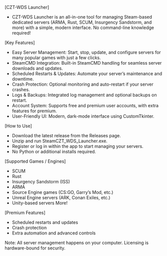 [CZT-WDS Launcher]
- CZT-WDS Launcher is an all-in-one tool for managing Steam-based dedicated servers (ARMA, Rust, SCUM, Insurgency Sandstorm, and more) with a simple, modern interface. No command-line knowledge required!

[Key Features]
- Easy Server Management: Start, stop, update, and configure servers for many popular games with just a few clicks.
- SteamCMD Integration: Built-in SteamCMD handling for seamless server downloads and updates.
- Scheduled Restarts & Updates: Automate your server’s maintenance and downtime.
- Crash Protection: Optional monitoring and auto-restart if your server crashes.
- Logs & Backups: Integrated log management and optional backups on restart.
- Account System: Supports free and premium user accounts, with extra features for premium.
- User-Friendly UI: Modern, dark-mode interface using CustomTkinter.

[How to Use]
- Download the latest release from the Releases page.
- Unzip and run SteamCZT_WDS_Launcher.exe.
- Register or log in within the app to start managing your servers.
- No Python or additional installs required.

[Supported Games / Engines]
- SCUM
- Rust
- Insurgency Sandstorm (ISS)
- ARMA
- Source Engine games (CS:GO, Garry’s Mod, etc.)
- Unreal Engine servers (ARK, Conan Exiles, etc.)
- Unity-based servers
More!

[Premium Features]
- Scheduled restarts and updates
- Crash protection
- Extra automation and advanced controls

Note: All server management happens on your computer. Licensing is hardware-bound for security.